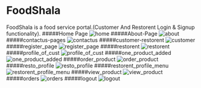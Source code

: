 # FoodShala
FoodShala is a food  service portal.(Customer And Restorent Login &amp; Signup functionality).
#####Home Page
 ![home](https://user-images.githubusercontent.com/45098599/81427336-4ea8a680-9178-11ea-96aa-fd5b8967f2a7.png)
 #####About-Page
![about](https://user-images.githubusercontent.com/45098599/81427362-57997800-9178-11ea-9334-f11b4cc4ecad.png)
#####contactus-pages
![contactus](https://user-images.githubusercontent.com/45098599/81427386-608a4980-9178-11ea-9caa-ff5387460424.png)
#####customer-restorent 
![customer](https://user-images.githubusercontent.com/45098599/81427427-6d0ea200-9178-11ea-8939-c8a837688cfb.png)
#####register_page 
![register_page](https://user-images.githubusercontent.com/45098599/81427448-74ce4680-9178-11ea-9210-8571439210a5.png)
#####restorent
![restorent](https://user-images.githubusercontent.com/45098599/81427468-7a2b9100-9178-11ea-8dec-a8d879d15723.png)
#####profile_of_cust 
![profile_of_cust](https://user-images.githubusercontent.com/45098599/81427528-8c0d3400-9178-11ea-9a40-efa224972bdc.png)
#####one_product_added
![one_product_added](https://user-images.githubusercontent.com/45098599/81427578-9b8c7d00-9178-11ea-8868-2ff2d8792b5d.png)
#####order_product
![order_product](https://user-images.githubusercontent.com/45098599/81427598-a2b38b00-9178-11ea-8fb7-9b2ca13f415a.png)
#####resto_profile
![resto_profile](https://user-images.githubusercontent.com/45098599/81427607-a7783f00-9178-11ea-95e8-674044f56e61.png)
#####restorent_profile_menu
![restorent_profile_menu](https://user-images.githubusercontent.com/45098599/81427652-b6f78800-9178-11ea-8d64-4dd0ff910481.png)
#####view_product
![view_product](https://user-images.githubusercontent.com/45098599/81427664-ba8b0f00-9178-11ea-8a27-0afe2b7b14e3.png)
#####orders
![orders](https://user-images.githubusercontent.com/45098599/81427679-c1b21d00-9178-11ea-8427-6ea0603772c2.png)
#####logout
![logout](https://user-images.githubusercontent.com/45098599/81427690-c4ad0d80-9178-11ea-9302-54a635a81a00.png)
